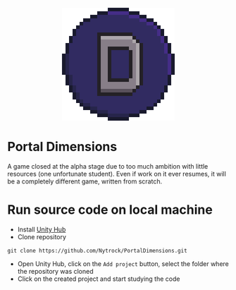 <p align="center"><img src="Assets/Images/Wrapper/Icon.png" alt="Logo" width="256"></p>

# Portal  Dimensions
A game closed at the alpha stage due to too much ambition with little resources (one unfortunate student). Even if work on it ever resumes, it will be a completely different game, written from scratch.

# Run source code on local machine

- Install [Unity Hub](https://unity3d.com/en/get-unity/download)
- Clone repository

```shell
git clone https://github.com/Nytrock/PortalDimensions.git
```
- Open Unity Hub, click on the `Add project` button, select the folder where the repository was cloned
- Click on the created project and start studying the code
